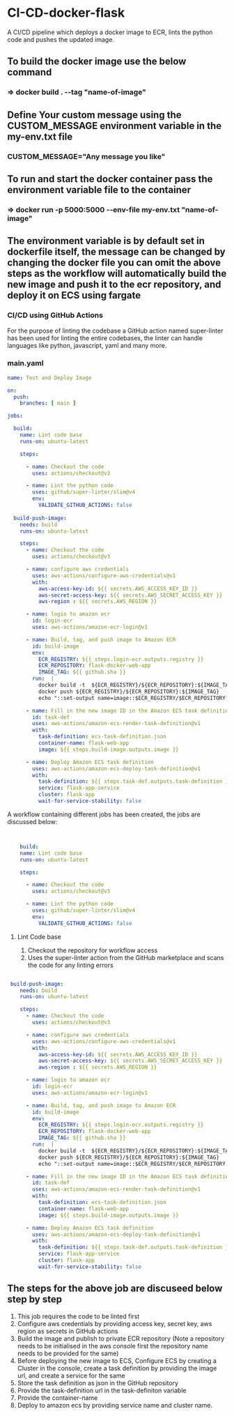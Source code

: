 # CI-CD-docker-flask

A CI/CD pipeline which deploys a docker image to ECR, lints the python code and pushes the updated image.

## To build the docker image use the below command

### => docker build . --tag "name-of-image"

## Define Your custom message using the CUSTOM_MESSAGE environment variable in the my-env.txt file

### CUSTOM_MESSAGE="Any message you like"

## To run and start the docker container pass the environment variable file to the container

### => docker run -p 5000:5000 --env-file my-env.txt "name-of-image"

## The environment variable is by default set in dockerfile itself, the message can be changed by changing the docker file you can omit the above steps as the workflow will automatically build the new image and push it to the ecr repository, and deploy it on ECS using fargate

### CI/CD using GitHub Actions

<p>
For the purpose of linting the codebase a GitHub action named super-linter has been used for linting the entire codebases, the linter can handle
languages like python, javascript, yaml and many more.

### main.yaml

```yaml
name: Test and Deploy Image

on:
  push:
    branches: [ main ]

jobs:

  build:
    name: Lint code base
    runs-on: ubuntu-latest

    steps: 

      - name: Checkout the code
        uses: actions/checkout@v3

      - name: Lint the python code
        uses: github/super-linter/slim@v4
        env:
          VALIDATE_GITHUB_ACTIONS: false
  
  build-push-image:
    needs: build
    runs-on: ubuntu-latest

    steps:
      - name: Checkout the code
        uses: actions/checkout@v3

      - name: configure aws credentials
        uses: aws-actions/configure-aws-credentials@v1
        with:
          aws-access-key-id: ${{ secrets.AWS_ACCESS_KEY_ID }}
          aws-secret-access-key: ${{ secrets.AWS_SECRET_ACCESS_KEY }}
          aws-region : ${{ secrets.AWS_REGION }}

      - name: login to amazon ecr
        id: login-ecr
        uses: aws-actions/amazon-ecr-login@v1

      - name: Build, tag, and push image to Amazon ECR
        id: build-image
        env:
          ECR_REGISTRY: ${{ steps.login-ecr.outputs.registry }}
          ECR_REPOSITORY: flask-docker-web-app
          IMAGE_TAG: ${{ github.sha }}
        run:  |
          docker build -t  ${ECR_REGISTRY}/${ECR_REPOSITORY}:${IMAGE_TAG} .
          docker push ${ECR_REGISTRY}/${ECR_REPOSITORY}:${IMAGE_TAG}
          echo "::set-output name=image::$ECR_REGISTRY/$ECR_REPOSITORY:$IMAGE_TAG"

      - name: Fill in the new image ID in the Amazon ECS task definition
        id: task-def
        uses: aws-actions/amazon-ecs-render-task-definition@v1
        with: 
          task-definition: ecs-task-definition.json
          container-name: flask-web-app
          image: ${{ steps.build-image.outputs.image }}

      - name: Deploy Amazon ECS task definition
        uses: aws-actions/amazon-ecs-deploy-task-definition@v1
        with: 
          task-definition: ${{ steps.task-def.outputs.task-definition }}
          service: flask-app-service
          cluster: flask-app
          wait-for-service-stability: false


```

A workflow containing different jobs has been created, the jobs are discussed below:

```yaml


    build:
    name: Lint code base
    runs-on: ubuntu-latest

    steps: 

      - name: Checkout the code
        uses: actions/checkout@v3

      - name: Lint the python code
        uses: github/super-linter/slim@v4
        env:
          VALIDATE_GITHUB_ACTIONS: false
```

<p>
    <ol>
        <li>Lint Code base</li>
            <ol>
                <li>Checkout the repository for workflow access</li>
                <li>Uses the super-linter action from the GitHub marketplace and scans the code for any linting errors</li>
            </ol>
    </ol>
</p>

```yaml

 build-push-image:
    needs: build
    runs-on: ubuntu-latest

    steps:
      - name: Checkout the code
        uses: actions/checkout@v3

      - name: configure aws credentials
        uses: aws-actions/configure-aws-credentials@v1
        with:
          aws-access-key-id: ${{ secrets.AWS_ACCESS_KEY_ID }}
          aws-secret-access-key: ${{ secrets.AWS_SECRET_ACCESS_KEY }}
          aws-region : ${{ secrets.AWS_REGION }}

      - name: login to amazon ecr
        id: login-ecr
        uses: aws-actions/amazon-ecr-login@v1

      - name: Build, tag, and push image to Amazon ECR
        id: build-image
        env:
          ECR_REGISTRY: ${{ steps.login-ecr.outputs.registry }}
          ECR_REPOSITORY: flask-docker-web-app
          IMAGE_TAG: ${{ github.sha }}
        run:  |
          docker build -t  ${ECR_REGISTRY}/${ECR_REPOSITORY}:${IMAGE_TAG} .
          docker push ${ECR_REGISTRY}/${ECR_REPOSITORY}:${IMAGE_TAG}
          echo "::set-output name=image::$ECR_REGISTRY/$ECR_REPOSITORY:$IMAGE_TAG"

      - name: Fill in the new image ID in the Amazon ECS task definition
        id: task-def
        uses: aws-actions/amazon-ecs-render-task-definition@v1
        with: 
          task-definition: ecs-task-definition.json
          container-name: flask-web-app
          image: ${{ steps.build-image.outputs.image }}

      - name: Deploy Amazon ECS task definition
        uses: aws-actions/amazon-ecs-deploy-task-definition@v1
        with: 
          task-definition: ${{ steps.task-def.outputs.task-definition }}
          service: flask-app-service
          cluster: flask-app
          wait-for-service-stability: false
```

## The steps for the above job are discuseed below step by step

<p>
        <ol>
                <li>This job requires the code to be linted first</li>
                <li>Configure aws credentials by providing access key, secret key, aws region as secrets in GitHub actions</li>
                <li>Build the image and publish to private ECR repository (Note a repository needs to be initialised in the aws console first the repository name needs to be provided for the same)</li>
                <li>Before deploying the new image to ECS, Configure ECS by creating a Cluster in the console, create a task definition by providing the image url, and create a service for the same </li>
                <li>Store the task definition as json in the GitHub repository</li>
                <li>Provide the task-definition url in the task-definiton variable</li>
                <li>Provide the container-name </li>
                <li>Deploy to amazon ecs by providing service name and cluster name.
        </ol>
</p>
